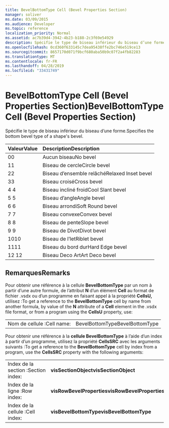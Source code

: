 ```yaml
---
title: BevelBottomType Cell (Bevel Properties Section)
manager: soliver
ms.date: 03/09/2015
ms.audience: Developer
ms.topic: reference
localization_priority: Normal
ms.assetid: ac7b39d4-3942-4b23-b188-2c3f69e54929
description: Spécifie le type de biseau inférieur du biseau d’une forme.
ms.openlocfilehash: 0cd360f633145c7dea95438ffe2bc746e519ce13
ms.sourcegitcommit: 8657170d071f9bcf680aba50b9c07f2a4fb82283
ms.translationtype: MT
ms.contentlocale: fr-FR
ms.lasthandoff: 04/28/2019
ms.locfileid: "33431749"
---
```

# <a name="bevelbottomtype-cell-bevel-properties-section"></a><span data-ttu-id="d6dba-103">BevelBottomType Cell (Bevel Properties Section)</span><span class="sxs-lookup"><span data-stu-id="d6dba-103">BevelBottomType Cell (Bevel Properties Section)</span></span>

<span data-ttu-id="d6dba-104">Spécifie le type de biseau inférieur du biseau d’une forme.</span><span class="sxs-lookup"><span data-stu-id="d6dba-104">Specifies the bottom bevel type of a shape's bevel.</span></span>
  
|<span data-ttu-id="d6dba-105">**Valeur**</span><span class="sxs-lookup"><span data-stu-id="d6dba-105">**Value**</span></span>|<span data-ttu-id="d6dba-106">**Description**</span><span class="sxs-lookup"><span data-stu-id="d6dba-106">**Description**</span></span>|
|:-----|:-----|
|<span data-ttu-id="d6dba-107">0</span><span class="sxs-lookup"><span data-stu-id="d6dba-107">0</span></span>  <br/> |<span data-ttu-id="d6dba-108">Aucun biseau</span><span class="sxs-lookup"><span data-stu-id="d6dba-108">No bevel</span></span>  <br/> |
|<span data-ttu-id="d6dba-109">1</span><span class="sxs-lookup"><span data-stu-id="d6dba-109">1</span></span>  <br/> |<span data-ttu-id="d6dba-110">Biseau de cercle</span><span class="sxs-lookup"><span data-stu-id="d6dba-110">Circle bevel</span></span>  <br/> |
|<span data-ttu-id="d6dba-111">2</span><span class="sxs-lookup"><span data-stu-id="d6dba-111">2</span></span>  <br/> |<span data-ttu-id="d6dba-112">Biseau d’ensemble relâché</span><span class="sxs-lookup"><span data-stu-id="d6dba-112">Relaxed Inset bevel</span></span>  <br/> |
|<span data-ttu-id="d6dba-113">3</span><span class="sxs-lookup"><span data-stu-id="d6dba-113">3</span></span>  <br/> |<span data-ttu-id="d6dba-114">Biseau croisé</span><span class="sxs-lookup"><span data-stu-id="d6dba-114">Cross bevel</span></span>  <br/> |
|<span data-ttu-id="d6dba-115">4 </span><span class="sxs-lookup"><span data-stu-id="d6dba-115">4</span></span>  <br/> |<span data-ttu-id="d6dba-116">Biseau incliné froid</span><span class="sxs-lookup"><span data-stu-id="d6dba-116">Cool Slant bevel</span></span>  <br/> |
|<span data-ttu-id="d6dba-117">5 </span><span class="sxs-lookup"><span data-stu-id="d6dba-117">5</span></span>  <br/> |<span data-ttu-id="d6dba-118">Biseau d’angle</span><span class="sxs-lookup"><span data-stu-id="d6dba-118">Angle bevel</span></span>  <br/> |
|<span data-ttu-id="d6dba-119">6 </span><span class="sxs-lookup"><span data-stu-id="d6dba-119">6</span></span>  <br/> |<span data-ttu-id="d6dba-120">Biseau arrondi</span><span class="sxs-lookup"><span data-stu-id="d6dba-120">Soft Round bevel</span></span>  <br/> |
|<span data-ttu-id="d6dba-121">7 </span><span class="sxs-lookup"><span data-stu-id="d6dba-121">7</span></span>  <br/> |<span data-ttu-id="d6dba-122">Biseau convexe</span><span class="sxs-lookup"><span data-stu-id="d6dba-122">Convex bevel</span></span>  <br/> |
|<span data-ttu-id="d6dba-123">8 </span><span class="sxs-lookup"><span data-stu-id="d6dba-123">8</span></span>  <br/> |<span data-ttu-id="d6dba-124">Biseau de pente</span><span class="sxs-lookup"><span data-stu-id="d6dba-124">Slope bevel</span></span>  <br/> |
|<span data-ttu-id="d6dba-125">9 </span><span class="sxs-lookup"><span data-stu-id="d6dba-125">9</span></span>  <br/> |<span data-ttu-id="d6dba-126">Biseau de Divot</span><span class="sxs-lookup"><span data-stu-id="d6dba-126">Divot bevel</span></span>  <br/> |
|<span data-ttu-id="d6dba-127">10</span><span class="sxs-lookup"><span data-stu-id="d6dba-127">10</span></span>  <br/> |<span data-ttu-id="d6dba-128">Biseau de l’let</span><span class="sxs-lookup"><span data-stu-id="d6dba-128">Riblet bevel</span></span>  <br/> |
|<span data-ttu-id="d6dba-129">11</span><span class="sxs-lookup"><span data-stu-id="d6dba-129">11</span></span>  <br/> |<span data-ttu-id="d6dba-130">Biseau du bord dur</span><span class="sxs-lookup"><span data-stu-id="d6dba-130">Hard Edge bevel</span></span>  <br/> |
|<span data-ttu-id="d6dba-131">12 </span><span class="sxs-lookup"><span data-stu-id="d6dba-131">12</span></span>  <br/> |<span data-ttu-id="d6dba-132">Biseau Deco Art</span><span class="sxs-lookup"><span data-stu-id="d6dba-132">Art Deco bevel</span></span>  <br/> |
   
## <a name="remarks"></a><span data-ttu-id="d6dba-133">Remarques</span><span class="sxs-lookup"><span data-stu-id="d6dba-133">Remarks</span></span>

<span data-ttu-id="d6dba-134">Pour obtenir une référence à la cellule **BevelBottomType** par un nom à partir d’une autre formule, de l’attribut **N** d’un élément **Cell** au format de fichier .vsdx ou d’un programme en faisant appel à la propriété **CellsU,** utilisez :</span><span class="sxs-lookup"><span data-stu-id="d6dba-134">To get a reference to the **BevelBottomType** cell by name from another formula, by value of the **N** attribute of a **Cell** element in the .vsdx file format, or from a program using the **CellsU** property, use:</span></span> 
  
|||
|:-----|:-----|
| <span data-ttu-id="d6dba-135">Nom de cellule :</span><span class="sxs-lookup"><span data-stu-id="d6dba-135">Cell name:</span></span>  <br/> | <span data-ttu-id="d6dba-136">BevelBottomType</span><span class="sxs-lookup"><span data-stu-id="d6dba-136">BevelBottomType</span></span>  <br/> |
   
<span data-ttu-id="d6dba-137">Pour obtenir une référence à la **cellule BevelBottomType** à l’aide d’un index à partir d’un programme, utilisez la propriété **CellsSRC** avec les arguments suivants :</span><span class="sxs-lookup"><span data-stu-id="d6dba-137">To get a reference to the **BevelBottomType** cell by index from a program, use the **CellsSRC** property with the following arguments:</span></span> 
  
|||
|:-----|:-----|
| <span data-ttu-id="d6dba-138">Index de la section :</span><span class="sxs-lookup"><span data-stu-id="d6dba-138">Section index:</span></span>  <br/> |<span data-ttu-id="d6dba-139">**visSectionObject**</span><span class="sxs-lookup"><span data-stu-id="d6dba-139">**visSectionObject**</span></span> <br/> |
| <span data-ttu-id="d6dba-140">Index de la ligne :</span><span class="sxs-lookup"><span data-stu-id="d6dba-140">Row index:</span></span>  <br/> |<span data-ttu-id="d6dba-141">**visRowBevelProperties**</span><span class="sxs-lookup"><span data-stu-id="d6dba-141">**visRowBevelProperties**</span></span> <br/> |
| <span data-ttu-id="d6dba-142">Index de la cellule :</span><span class="sxs-lookup"><span data-stu-id="d6dba-142">Cell index:</span></span>  <br/> |<span data-ttu-id="d6dba-143">**visBevelBottomType**</span><span class="sxs-lookup"><span data-stu-id="d6dba-143">**visBevelBottomType**</span></span> <br/> |
   

